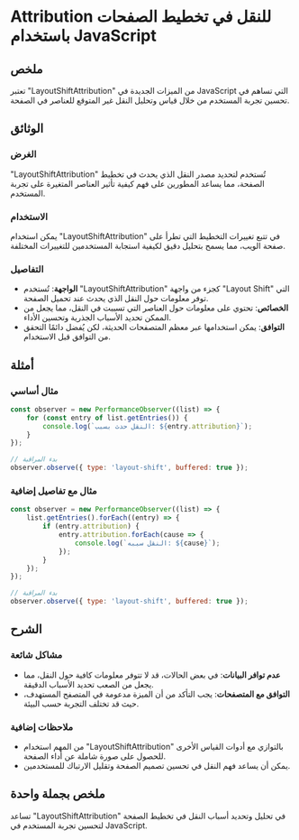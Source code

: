 <!--
Meta Description: # Attribution للنقل في تخطيط الصفحات باستخدام JavaScript ## ملخص تعتبر "LayoutShiftAttribution" من الميزات الجديدة في JavaScript التي تساهم في تحسين ت...
Meta Keywords: النقل, layoutshiftattribution, الصفحة, javascript, على
-->

# Attribution للنقل في تخطيط الصفحات باستخدام JavaScript

## ملخص
تعتبر "LayoutShiftAttribution" من الميزات الجديدة في JavaScript التي تساهم في تحسين تجربة المستخدم من خلال قياس وتحليل النقل غير المتوقع للعناصر في الصفحة.

## الوثائق
### الغرض
"LayoutShiftAttribution" تُستخدم لتحديد مصدر النقل الذي يحدث في تخطيط الصفحة، مما يساعد المطورين على فهم كيفية تأثير العناصر المتغيرة على تجربة المستخدم.

### الاستخدام
يمكن استخدام "LayoutShiftAttribution" في تتبع تغييرات التخطيط التي تطرأ على صفحة الويب، مما يسمح بتحليل دقيق لكيفية استجابة المستخدمين للتغييرات المختلفة.

### التفاصيل
- **الواجهة**: تُستخدم "LayoutShiftAttribution" كجزء من واجهة "Layout Shift" التي توفر معلومات حول النقل الذي يحدث عند تحميل الصفحة.
- **الخصائص**: تحتوي على معلومات حول العناصر التي تسببت في النقل، مما يجعل من الممكن تحديد الأسباب الجذرية وتحسين الأداء.
- **التوافق**: يمكن استخدامها عبر معظم المتصفحات الحديثة، لكن يُفضل دائمًا التحقق من التوافق قبل الاستخدام.

## أمثلة
### مثال أساسي
```javascript
const observer = new PerformanceObserver((list) => {
    for (const entry of list.getEntries()) {
        console.log(`النقل حدث بسبب: ${entry.attribution}`);
    }
});

// بدء المراقبة
observer.observe({ type: 'layout-shift', buffered: true });
```

### مثال مع تفاصيل إضافية
```javascript
const observer = new PerformanceObserver((list) => {
    list.getEntries().forEach((entry) => {
        if (entry.attribution) {
            entry.attribution.forEach(cause => {
                console.log(`النقل سببه: ${cause}`);
            });
        }
    });
});

// بدء المراقبة
observer.observe({ type: 'layout-shift', buffered: true });
```

## الشرح
### مشاكل شائعة
- **عدم توافر البيانات**: في بعض الحالات، قد لا تتوفر معلومات كافية حول النقل، مما يجعل من الصعب تحديد الأسباب الدقيقة.
- **التوافق مع المتصفحات**: يجب التأكد من أن الميزة مدعومة في المتصفح المستهدف، حيث قد تختلف التجربة حسب البيئة.

### ملاحظات إضافية
- من المهم استخدام "LayoutShiftAttribution" بالتوازي مع أدوات القياس الأخرى للحصول على صورة شاملة عن أداء الصفحة.
- يمكن أن يساعد فهم النقل في تحسين تصميم الصفحة وتقليل الارتباك للمستخدمين.

## ملخص بجملة واحدة
تساعد "LayoutShiftAttribution" في تحليل وتحديد أسباب النقل في تخطيط الصفحة لتحسين تجربة المستخدم في JavaScript.